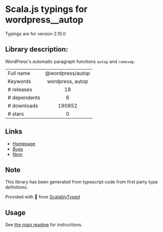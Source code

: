 
# Scala.js typings for wordpress__autop

Typings are for version 2.10.0

## Library description:
WordPress's automatic paragraph functions `autop` and `removep`.

|                    |                 |
| ------------------ | :-------------: |
| Full name          | @wordpress/autop |
| Keywords           | wordpress, autop |
| # releases         | 18 |
| # dependents       | 6 |
| # downloads        | 190852 |
| # stars            | 0 |

## Links
- [Homepage](https://github.com/WordPress/gutenberg/tree/master/packages/autop/README.md)
- [Bugs](https://github.com/WordPress/gutenberg/issues)
- [Npm](https://www.npmjs.com/package/%40wordpress%2Fautop)
    


## Note
This library has been generated from typescript code from first party type definitions.

Provided with :purple_heart: from [ScalablyTyped](https://github.com/oyvindberg/ScalablyTyped)

## Usage
See [the main readme](../../readme.md) for instructions.


